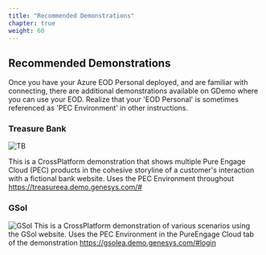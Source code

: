 ```yaml
---
title: "Recommended Demonstrations"
chapter: true
weight: 60
---
```


## Recommended Demonstrations

Once you have your Azure EOD Personal deployed, and are familiar with connecting, there are additional demonstrations available on GDemo where you can use your EOD. Realize that your 'EOD Personal' is sometimes referenced as 'PEC Environment' in other instructions. 

### Treasure Bank
![TB](/images/TD0.PNG)

This is a CrossPlatform demonstration that shows multiple Pure Engage Cloud (PEC) products in the cohesive storyline of a customer's interaction with a fictional bank website. Uses the PEC Environment throughout https://treasureea.demo.genesys.com/#


### GSol
![GSol](/images/GSol.PNG)
This is a CrossPlatform demonstration of various scenarios using the GSol website. Uses the PEC Environment in the PureEngage Cloud tab of the demonstration https://gsolea.demo.genesys.com/#login

